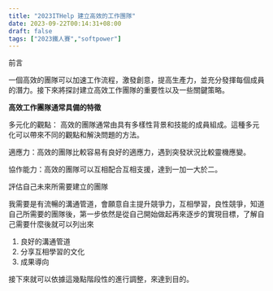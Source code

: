 ```yaml
---
title: "2023ITHelp 建立高效的工作團隊"
date: 2023-09-22T00:14:31+08:00
draft: false
tags: ["2023鐵人賽","softpower"]
---
```

前言

一個高效的團隊可以加速工作流程，激發創意，提高生產力，並充分發揮每個成員的潛力。接下來將探討建立高效工作團隊的重要性以及一些關鍵策略。

**高效工作團隊通常具備的特徵**

多元化的觀點： 高效的團隊通常由具有多樣性背景和技能的成員組成。這種多元化可以帶來不同的觀點和解決問題的方法。

適應力：高效的團隊比較容易有良好的適應力，遇到突發狀況比較靈機應變。

協作能力：高效的團隊可以互相配合互相支援，達到一加一大於二。

評估自己未來所需要建立的團隊

我需要是有流暢的溝通管道，會願意自主提升競爭力，互相學習，良性競爭，知道自己所需要的團隊後，第一步依然是從自己開始做起再來逐步的實現目標，了解自己需要什麼後就可以列出來

1. 良好的溝通管道
2. 分享互相學習的文化
3. 成果導向

接下來就可以依據這幾點階段性的進行調整，來達到目的。
